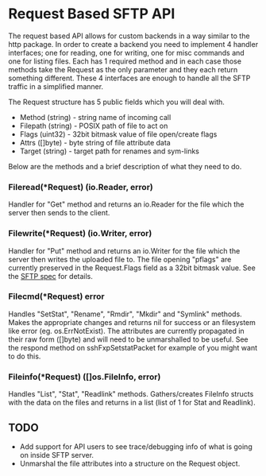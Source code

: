 # Request Based SFTP API

The request based API allows for custom backends in a way similar to the http
package. In order to create a backend you need to implement 4 handler
interfaces; one for reading, one for writing, one for misc commands and one for
listing files. Each has 1 required method and in each case those methods take
the Request as the only parameter and they each return something different.
These 4 interfaces are enough to handle all the SFTP traffic in a simplified
manner.

The Request structure has 5 public fields which you will deal with.

- Method (string) - string name of incoming call
- Filepath (string) - POSIX path of file to act on
- Flags (uint32) - 32bit bitmask value of file open/create flags
- Attrs ([]byte) - byte string of file attribute data
- Target (string) - target path for renames and sym-links

Below are the methods and a brief description of what they need to do.

### Fileread(*Request) (io.Reader, error)

Handler for "Get" method and returns an io.Reader for the file which the server
then sends to the client.

### Filewrite(*Request) (io.Writer, error)

Handler for "Put" method and returns an io.Writer for the file which the server
then writes the uploaded file to. The file opening "pflags" are currently
preserved in the Request.Flags field as a 32bit bitmask value. See the [SFTP
spec](https://filezilla-project.org/specs/draft-ietf-secsh-filexfer-02.txt#section-6.3) for
details.

###    Filecmd(*Request) error

Handles "SetStat", "Rename", "Rmdir", "Mkdir"  and "Symlink" methods. Makes the
appropriate changes and returns nil for success or an filesystem like error
(eg. os.ErrNotExist). The attributes are currently propagated in their raw form
([]byte) and will need to be unmarshalled to be useful. See the respond method
on sshFxpSetstatPacket for example of you might want to do this.

### Fileinfo(*Request) ([]os.FileInfo, error)

Handles "List", "Stat", "Readlink" methods. Gathers/creates FileInfo structs
with the data on the files and returns in a list (list of 1 for Stat and
Readlink).


## TODO

- Add support for API users to see trace/debugging info of what is going on
inside SFTP server.
- Unmarshal the file attributes into a structure on the Request object.
